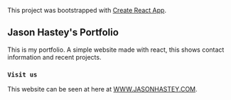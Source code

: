 This project was bootstrapped with [Create React App](https://github.com/facebook/create-react-app).

## Jason Hastey's Portfolio

This is my portfolio. A simple website made with react, this shows contact information and recent projects.

### `Visit us`

This website can be seen at here at [WWW.JASONHASTEY.COM](https://www.JasonHastey.com).
